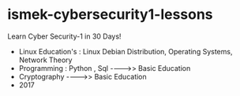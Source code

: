 # ismek-cybersecurity1-lessons
Learn Cyber Security-1 in 30 Days!

* Linux Education's : Linux Debian Distribution, Operating Systems, Network Theory
* Programming : Python , Sql ---->> Basic Education
* Cryptography ---->> Basic Education
* 2017


